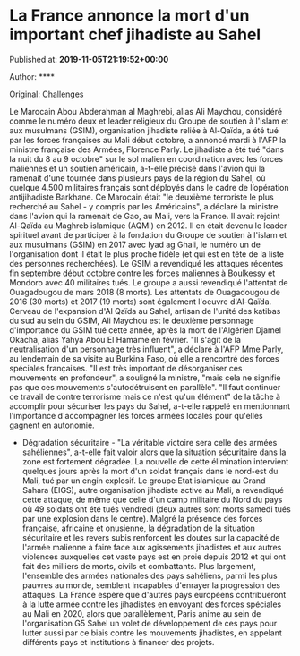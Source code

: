 
# La France annonce la mort d'un important chef jihadiste au Sahel

Published at: **2019-11-05T21:19:52+00:00**

Author: ****

Original: [Challenges](https://www.challenges.fr/monde/la-france-annonce-la-mort-d-un-important-chef-jihadiste-au-sahel_683326)

Le Marocain Abou Abderahman al Maghrebi, alias Ali Maychou, considéré comme le numéro deux et leader religieux du Groupe de soutien à l'islam et aux musulmans (GSIM), organisation jihadiste reliée à Al-Qaïda, a été tué par les forces françaises au Mali début octobre, a annoncé mardi à l'AFP la ministre française des Armées, Florence Parly.
Le jihadiste a été tué "dans la nuit du 8 au 9 octobre" sur le sol malien en coordination avec les forces maliennes et un soutien américain, a-t-elle précisé dans l'avion qui la ramenait d'une tournée dans plusieurs pays de la région du Sahel, où quelque 4.500 militaires français sont déployés dans le cadre de l’opération antijihadiste Barkhane.
Ce Marocain était "le deuxième terroriste le plus recherché au Sahel - y compris par les Américains", a déclaré la ministre dans l'avion qui la ramenait de Gao, au Mali, vers la France. Il avait rejoint Al-Qaïda au Maghreb islamique (AQMI) en 2012.
Il en était devenu le leader spirituel avant de participer à la fondation du Groupe de soutien à l'islam et aux musulmans (GSIM) en 2017 avec Iyad ag Ghali, le numéro un de l'organisation dont il était le plus proche fidèle (et qui est en tête de la liste des personnes recherchées).
Le GSIM a revendiqué les attaques récentes fin septembre début octobre contre les forces maliennes à Boulkessy et Mondoro avec 40 militaires tués. Le groupe a aussi revendiqué l'attentat de Ouagadougou de mars 2018 (8 morts). Les attentats de Ouagadougou de 2016 (30 morts) et 2017 (19 morts) sont également l'oeuvre d'Al-Qaïda.
Cerveau de l'expansion d'Al Qaïda au Sahel, artisan de l'unité des katibas du sud au sein du GSIM, Ali Maychou est le deuxième personnage d'importance du GSIM tué cette année, après la mort de l'Algérien Djamel Okacha, alias Yahya Abou El Hamame en février.
"Il s'agit de la neutralisation d'un personnage très influent", a déclaré à l'AFP Mme Parly, au lendemain de sa visite au Burkina Faso, où elle a rencontré des forces spéciales françaises.
"Il est très important de désorganiser ces mouvements en profondeur", a souligné la ministre, "mais cela ne signifie pas que ces mouvements s'autodétruisent en parallèle".
"Il faut continuer ce travail de contre terrorisme mais ce n'est qu'un élément" de la tâche à accomplir pour sécuriser les pays du Sahel, a-t-elle rappelé en mentionnant l'importance d'accompagner les forces armées locales pour qu'elles gagnent en autonomie.
- Dégradation sécuritaire -
"La véritable victoire sera celle des armées sahéliennes", a-t-elle fait valoir alors que la situation sécuritaire dans la zone est fortement dégradée.
La nouvelle de cette élimination intervient quelques jours après la mort d'un soldat français dans le nord-est du Mali, tué par un engin explosif. Le groupe Etat islamique au Grand Sahara (EIGS), autre organisation jihadiste active au Mali, a revendiqué cette attaque, de même que celle d'un camp militaire du Nord du pays où 49 soldats ont été tués vendredi (deux autres sont morts samedi tués par une explosion dans le centre).
Malgré la présence des forces française, africaine et onusienne, la dégradation de la situation sécuritaire et les revers subis renforcent les doutes sur la capacité de l'armée malienne à faire face aux agissements jihadistes et aux autres violences auxquelles cet vaste pays est en proie depuis 2012 et qui ont fait des milliers de morts, civils et combattants.
Plus largement, l'ensemble des armées nationales des pays sahéliens, parmi les plus pauvres au monde, semblent incapables d'enrayer la progression des attaques.
La France espère que d'autres pays européens contribueront à la lutte armée contre les jihadistes en envoyant des forces spéciales au Mali en 2020, alors que parallèlement, Paris anime au sein de l'organisation G5 Sahel un volet de développement de ces pays pour lutter aussi par ce biais contre les mouvements jihadistes, en appelant différents pays et institutions à financer des projets.
